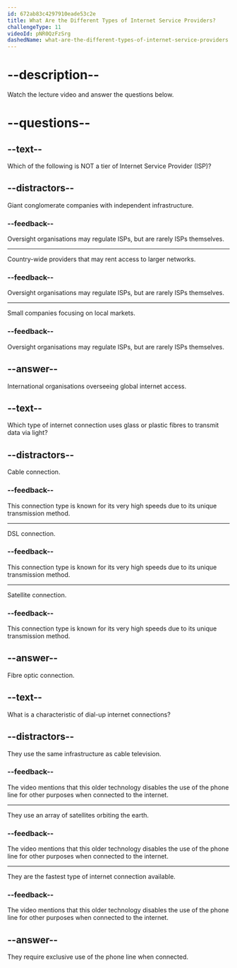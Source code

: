 ```yaml
---
id: 672ab83c4297910eade53c2e
title: What Are the Different Types of Internet Service Providers?
challengeType: 11
videoId: pNR0QzFzSrg
dashedName: what-are-the-different-types-of-internet-service-providers
---
```


# --description--

Watch the lecture video and answer the questions below.

# --questions--

## --text--

Which of the following is NOT a tier of Internet Service Provider (ISP)?

## --distractors--

Giant conglomerate companies with independent infrastructure.

### --feedback--

Oversight organisations may regulate ISPs, but are rarely ISPs themselves.

---

Country-wide providers that may rent access to larger networks.

### --feedback--

Oversight organisations may regulate ISPs, but are rarely ISPs themselves.

---

Small companies focusing on local markets.

### --feedback--

Oversight organisations may regulate ISPs, but are rarely ISPs themselves.

## --answer--

International organisations overseeing global internet access.

## --text--

Which type of internet connection uses glass or plastic fibres to transmit data via light?

## --distractors--

Cable connection.

### --feedback--

This connection type is known for its very high speeds due to its unique transmission method.

---

DSL connection.

### --feedback--

This connection type is known for its very high speeds due to its unique transmission method.

---

Satellite connection.

### --feedback--

This connection type is known for its very high speeds due to its unique transmission method.

## --answer--

Fibre optic connection.

## --text--

What is a characteristic of dial-up internet connections?

## --distractors--

They use the same infrastructure as cable television.

### --feedback--

The video mentions that this older technology disables the use of the phone line for other purposes when connected to the internet.

---

They use an array of satellites orbiting the earth.

### --feedback--

The video mentions that this older technology disables the use of the phone line for other purposes when connected to the internet.

---

They are the fastest type of internet connection available.

### --feedback--

The video mentions that this older technology disables the use of the phone line for other purposes when connected to the internet.

## --answer--

They require exclusive use of the phone line when connected.

